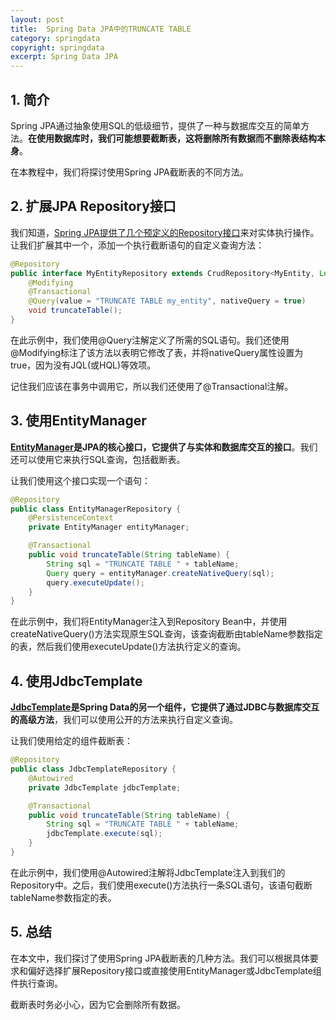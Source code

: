 ```yaml
---
layout: post
title:  Spring Data JPA中的TRUNCATE TABLE
category: springdata
copyright: springdata
excerpt: Spring Data JPA
---
```


## 1. 简介

Spring JPA通过抽象使用SQL的低级细节，提供了一种与数据库交互的简单方法。**在使用数据库时，我们可能想要截断表，这将删除所有数据而不删除表结构本身**。

在本教程中，我们将探讨使用Spring JPA截断表的不同方法。

## 2. 扩展JPA Repository接口

我们知道，[Spring JPA提供了几个预定义的Repository接口](https://www.baeldung.com/spring-data-repositories)来对实体执行操作。让我们扩展其中一个，添加一个执行截断语句的自定义查询方法：

```java
@Repository
public interface MyEntityRepository extends CrudRepository<MyEntity, Long> {
    @Modifying
    @Transactional
    @Query(value = "TRUNCATE TABLE my_entity", nativeQuery = true)
    void truncateTable();
}
```

在此示例中，我们使用@Query注解定义了所需的SQL语句。我们还使用@Modifying标注了该方法以表明它修改了表，并将nativeQuery属性设置为true，因为没有JQL(或HQL)等效项。

记住我们应该在事务中调用它，所以我们还使用了@Transactional注解。

## 3. 使用EntityManager

**[EntityManager](https://www.baeldung.com/spring-data-entitymanager)是JPA的核心接口，它提供了与实体和数据库交互的接口**。我们还可以使用它来执行SQL查询，包括截断表。

让我们使用这个接口实现一个语句：

```java
@Repository
public class EntityManagerRepository {
    @PersistenceContext
    private EntityManager entityManager;

    @Transactional
    public void truncateTable(String tableName) {
        String sql = "TRUNCATE TABLE " + tableName;
        Query query = entityManager.createNativeQuery(sql);
        query.executeUpdate();
    }
}
```

在此示例中，我们将EntityManager注入到Repository Bean中，并使用createNativeQuery()方法实现原生SQL查询，该查询截断由tableName参数指定的表，然后我们使用executeUpdate()方法执行定义的查询。

## 4. 使用JdbcTemplate

**[JdbcTemplate](https://www.baeldung.com/spring-jdbc-jdbctemplate)是Spring Data的另一个组件，它提供了通过JDBC与数据库交互的高级方法**，我们可以使用公开的方法来执行自定义查询。

让我们使用给定的组件截断表：

```java
@Repository
public class JdbcTemplateRepository {
    @Autowired
    private JdbcTemplate jdbcTemplate;

    @Transactional
    public void truncateTable(String tableName) {
        String sql = "TRUNCATE TABLE " + tableName;
        jdbcTemplate.execute(sql);
    }
}
```

在此示例中，我们使用@Autowired注解将JdbcTemplate注入到我们的Repository中。之后，我们使用execute()方法执行一条SQL语句，该语句截断tableName参数指定的表。

## 5. 总结

在本文中，我们探讨了使用Spring JPA截断表的几种方法。我们可以根据具体要求和偏好选择扩展Repository接口或直接使用EntityManager或JdbcTemplate组件执行查询。

截断表时务必小心，因为它会删除所有数据。
